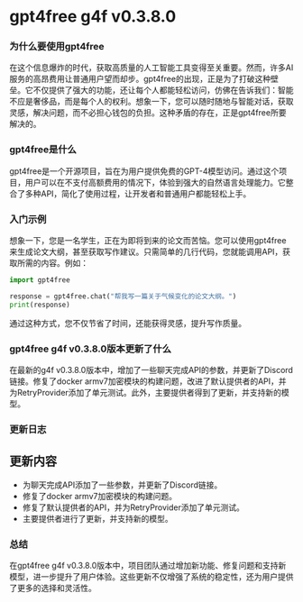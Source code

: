 # gpt4free g4f v0.3.8.0
### 为什么要使用gpt4free

在这个信息爆炸的时代，获取高质量的人工智能工具变得至关重要。然而，许多AI服务的高昂费用让普通用户望而却步。gpt4free的出现，正是为了打破这种壁垒。它不仅提供了强大的功能，还让每个人都能轻松访问，仿佛在告诉我们：智能不应是奢侈品，而是每个人的权利。想象一下，您可以随时随地与智能对话，获取灵感，解决问题，而不必担心钱包的负担。这种矛盾的存在，正是gpt4free所要解决的。

### gpt4free是什么

gpt4free是一个开源项目，旨在为用户提供免费的GPT-4模型访问。通过这个项目，用户可以在不支付高额费用的情况下，体验到强大的自然语言处理能力。它整合了多种API，简化了使用过程，让开发者和普通用户都能轻松上手。

### 入门示例

想象一下，您是一名学生，正在为即将到来的论文而苦恼。您可以使用gpt4free来生成论文大纲，甚至获取写作建议。只需简单的几行代码，您就能调用API，获取所需的内容。例如：

```python
import gpt4free

response = gpt4free.chat("帮我写一篇关于气候变化的论文大纲。")
print(response)
```

通过这种方式，您不仅节省了时间，还能获得灵感，提升写作质量。

### gpt4free g4f v0.3.8.0版本更新了什么

在最新的g4f v0.3.8.0版本中，增加了一些聊天完成API的参数，并更新了Discord链接。修复了docker armv7加密模块的构建问题，改进了默认提供者的API，并为RetryProvider添加了单元测试。此外，主要提供者得到了更新，并支持新的模型。

### 更新日志

## 更新内容
- 为聊天完成API添加了一些参数，并更新了Discord链接。
- 修复了docker armv7加密模块的构建问题。
- 修复了默认提供者的API，并为RetryProvider添加了单元测试。
- 主要提供者进行了更新，并支持新的模型。

### 总结

在gpt4free g4f v0.3.8.0版本中，项目团队通过增加新功能、修复问题和支持新模型，进一步提升了用户体验。这些更新不仅增强了系统的稳定性，还为用户提供了更多的选择和灵活性。
